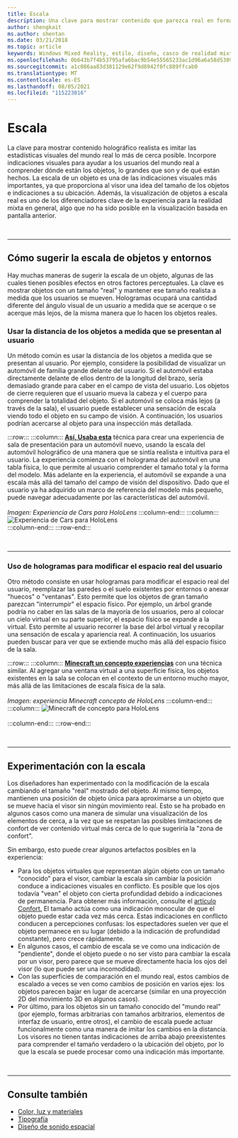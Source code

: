 ```yaml
---
title: Escala
description: Una clave para mostrar contenido que parezca real en forma de holograma es imitar las estadísticas visuales del mundo real de la manera más semejante posible.
author: shengkait
ms.author: shentan
ms.date: 03/21/2018
ms.topic: article
keywords: Windows Mixed Reality, estilo, diseño, casco de realidad mixta, casco de realidad mixta de Windows, casco de realidad virtual, HoloLens, escala, hologramas
ms.openlocfilehash: 0b643b7f4b53795afa6bac9b54e55565233ac1d96a6a58d5389a8a4b7db8d7cc
ms.sourcegitcommit: a1c086aa83d381129e62f9d8942f0fc889ffcab0
ms.translationtype: MT
ms.contentlocale: es-ES
ms.lasthandoff: 08/05/2021
ms.locfileid: "115223016"
---
```

# <a name="scale"></a>Escala

La clave para mostrar contenido holográfico realista es imitar las estadísticas visuales del mundo real lo más de cerca posible. Incorpore indicaciones visuales para ayudar a los usuarios del mundo real a comprender dónde están los objetos, lo grandes que son y de qué están hechos. La escala de un objeto es una de las indicaciones visuales más importantes, ya que proporciona al visor una idea del tamaño de los objetos e indicaciones a su ubicación. Además, la visualización de objetos a escala real es uno de los diferenciadores clave de la experiencia para la realidad mixta en general, algo que no ha sido posible en la visualización basada en pantalla anterior.

<br>

---

## <a name="how-to-suggest-the-scale-of-objects-and-environments"></a>Cómo sugerir la escala de objetos y entornos

Hay muchas maneras de sugerir la escala de un objeto, algunas de las cuales tienen posibles efectos en otros factores perceptuales. La clave es mostrar objetos con un tamaño "real" y mantener ese tamaño realista a medida que los usuarios se mueven. Hologramas ocupará una cantidad diferente del ángulo visual de un usuario a medida que se acerque o se acerque más lejos, de la misma manera que lo hacen los objetos reales.

### <a name="use-the-distance-of-objects-as-theyre-presented-to-the-user"></a>Usar la distancia de los objetos a medida que se presentan al usuario

Un método común es usar la distancia de los objetos a medida que se presentan al usuario. Por ejemplo, considere la posibilidad de visualizar un automóvil de familia grande delante del usuario. Si el automóvil estaba directamente delante de ellos dentro de la longitud del brazo, sería demasiado grande para caber en el campo de vista del usuario. Los objetos de cierre requieren que el usuario mueva la cabeza y el cuerpo para comprender la totalidad del objeto. Si el automóvil se coloca más lejos (a través de la sala), el usuario puede establecer una sensación de escala viendo todo el objeto en su campo de visión. A continuación, los usuarios podrían acercarse al objeto para una inspección más detallada.

:::row:::
    :::column:::
        **[Así, Usaba esta](https://www.youtube.com/watch?v=DilzwF90vec)** técnica para crear una experiencia de sala de presentación para un automóvil nuevo, usando la escala del automóvil holográfico de una manera que se sintía realista e intuitiva para el usuario. La experiencia comienza con el holograma del automóvil en una tabla física, lo que permite al usuario comprender el tamaño total y la forma del modelo. Más adelante en la experiencia, el automóvil se expande a una escala más allá del tamaño del campo de visión del dispositivo. Dado que el usuario ya ha adquirido un marco de referencia del modelo más pequeño, puede navegar adecuadamente por las características del automóvil.<br>
        <br>
        *Imagen: Experiencia de Cars para HoloLens*
    :::column-end:::
        :::column:::
       ![Experiencia de Cars para HoloLens](images/volvo-cars-microsoft-hololens-experience01-640px.jpg)<br>
    :::column-end:::
:::row-end:::


<br>

---

### <a name="use-holograms-to-modify-the-users-real-space"></a>Uso de hologramas para modificar el espacio real del usuario

Otro método consiste en usar hologramas para modificar el espacio real del usuario, reemplazar las paredes o el suelo existentes por entornos o anexar "huecos" o "ventanas". Esto permite que los objetos de gran tamaño parezcan "interrumpir" el espacio físico. Por ejemplo, un árbol grande podría no caber en las salas de la mayoría de los usuarios, pero al colocar un cielo virtual en su parte superior, el espacio físico se expande a la virtual. Esto permite al usuario recorrer la base del árbol virtual y recopilar una sensación de escala y apariencia real. A continuación, los usuarios pueden buscar para ver que se extiende mucho más allá del espacio físico de la sala.

:::row:::
    :::column:::
        **[Minecraft un concepto experiencias](https://minecraft.net/)** con una técnica similar. Al agregar una ventana virtual a una superficie física, los objetos existentes en la sala se colocan en el contexto de un entorno mucho mayor, más allá de las limitaciones de escala física de la sala.<br>
        <br>
        *Imagen: experiencia Minecraft concepto de HoloLens*
    :::column-end:::
        :::column:::
       ![Minecraft de concepto para HoloLens](images/800px-minecraftwindow-640px.jpg)<br><br>
    :::column-end:::
:::row-end:::


<br>

---


## <a name="experimenting-with-scale"></a>Experimentación con la escala

Los diseñadores han experimentado con la modificación de la escala cambiando el tamaño "real" mostrado del objeto. Al mismo tiempo, mantienen una posición de objeto única para aproximarse a un objeto que se mueve hacia el visor sin ningún movimiento real. Esto se ha probado en algunos casos como una manera de simular una visualización de los elementos de cerca, a la vez que se respetan las posibles limitaciones de confort de ver contenido virtual más cerca de lo que sugeriría la "zona de confort".

Sin embargo, esto puede crear algunos artefactos posibles en la experiencia:
* Para los objetos virtuales que representan algún objeto con un tamaño "conocido" para el visor, cambiar la escala sin cambiar la posición conduce a indicaciones visuales en conflicto. Es posible que los ojos todavía "vean" el objeto con cierta profundidad debido a indicaciones de permanencia. Para obtener más información, consulte el [artículo Confort.](comfort.md) El tamaño actúa como una indicación monocular de que el objeto puede estar cada vez más cerca. Estas indicaciones en conflicto conducen a percepciones confusas: los espectadores suelen ver que el objeto permanece en su lugar (debido a la indicación de profundidad constante), pero crece rápidamente.
* En algunos casos, el cambio de escala se ve como una indicación de "pendiente", donde el objeto puede o no ser visto para cambiar la escala por un visor, pero parece que se mueve directamente hacia los ojos del visor (lo que puede ser una incomodidad).
* Con las superficies de comparación en el mundo real, estos cambios de escalado a veces se ven como cambios de posición en varios ejes: los objetos parecen bajar en lugar de acercarse (similar en una proyección 2D del movimiento 3D en algunos casos).
* Por último, para los objetos sin un tamaño conocido del "mundo real" (por ejemplo, formas arbitrarias con tamaños arbitrarios, elementos de interfaz de usuario, entre otros), el cambio de escala puede actuar funcionalmente como una manera de imitar los cambios en la distancia. Los visores no tienen tantas indicaciones de arriba abajo preexistentes para comprender el tamaño verdadero o la ubicación del objeto, por lo que la escala se puede procesar como una indicación más importante.

<br>

---

## <a name="see-also"></a>Consulte también
* [Color, luz y materiales](./color-light-and-materials.md)
* [Tipografía](typography.md)
* [Diseño de sonido espacial](spatial-sound-design.md)